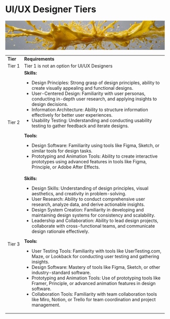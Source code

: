 # UI/UX Designer Tiers
![Solo Project topic image](../assets/horizontal-paint-splash-yellow.jpg)

<table>

<tr>
<td><strong>Tier</strong></td>
<td><strong>Requirements</strong></td>
</tr>

<tr>
<td>Tier&nbsp;1</td>

<td>
Tier 1 is not an option for UI/UX Designers
</td>
</tr>

<tr>
<td>Tier&nbsp;2</td>

<td>
<strong>Skills:</strong>
<ul>
    <li>Design Principles: Strong grasp of design principles, ability to create visually appealing and functional designs.</li>
    <li>User-Centered Design: Familiarity with user personas, conducting in-depth user research, and applying insights to design decisions.</li>
    <li>Information Architecture: Ability to structure information effectively for better user experiences.</li>
    <li>Usability Testing: Understanding and conducting usability testing to gather feedback and iterate designs.</li>
</ul>
<strong>Tools:</strong>

<ul>
    <li>Design Software: Familiarity using tools like Figma, Sketch, or similar tools for design tasks.</li>
    <li>Prototyping and Animation Tools: Ability to create interactive prototypes using advanced features in tools like Figma, Principle, or Adobe After Effects.</li>
</ul>
</td>
</tr>

<tr>
<td>Tier&nbsp;3</td>

<td>
<strong>Skills:</strong>
<ul>
    <li>Design Skills: Understanding of design principles, visual aesthetics, and creativity in problem-solving.</li>
    <li>User Research: Ability to conduct comprehensive user research, analyze data, and derive actionable insights.</li>
    <li>Design System Creation: Familiarity in developing and maintaining design systems for consistency and scalability.</li>
    <li>Leadership and Collaboration: Ability to lead design projects, collaborate with cross-functional teams, and communicate design rationale effectively.</li>
</ul>

<strong>Tools:</strong>

<ul>
    <li>User Testing Tools: Familiarity with tools like UserTesting.com, Maze, or Lookback for conducting user testing and gathering insights.</li>
    <li>Design Software: Mastery of tools like Figma, Sketch, or other industry-standard software.</li>
    <li>Prototyping and Animation Tools: Use of prototyping tools like Framer, Principle, or advanced animation features in design software.</li>
    <li>Collaboration Tools: Familiarity with team collaboration tools like Miro, Notion, or Trello for team coordination and project management.</li>
</ul>
</td>
</tr>
</table>